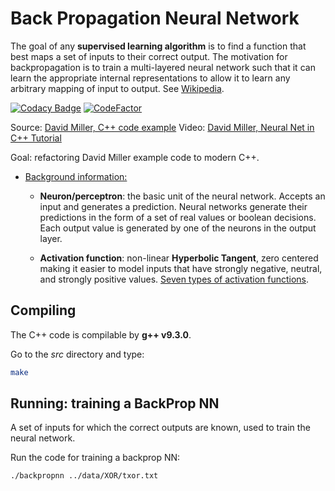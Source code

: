 # Back Propagation Neural Network

The goal of any **supervised learning algorithm** is to find a function that best maps a set of inputs to their correct output. The motivation for backpropagation is to train a multi-layered neural network such that it can learn the appropriate internal representations to allow it to learn any arbitrary mapping of input to output. See [Wikipedia](https://en.wikipedia.org/wiki/Backpropagation).

[![Codacy Badge](https://api.codacy.com/project/badge/Grade/2cd688b1e3984f63b00fdee04e7dac4b)](https://www.codacy.com/project/josokw/BackPropNN/dashboard?utm_source=github.com&amp;utm_medium=referral&amp;utm_content=josokw/BackPropNN&amp;utm_campaign=Badge_Grade_Dashboard)
[![CodeFactor](https://www.codefactor.io/repository/github/josokw/backpropnn/badge)](https://www.codefactor.io/repository/github/josokw/backpropnn)

Source: [David Miller, C++ code example](https://inkdrop.net/dave/docs/neural-net-tutorial.cpp)
Video: [David Miller, Neural Net in C++ Tutorial](https://vimeo.com/19569529)

Goal: refactoring David Miller example code to modern C++.

- [Background information:](https://missinglink.ai/guides/neural-network-concepts/complete-guide-artificial-neural-networks/)
  
  - **Neuron/perceptron**: the basic unit of the neural network. Accepts an input and generates a prediction. Neural networks generate their predictions in the form of a set of real values or boolean decisions. Each output value is generated by one of the neurons in the output layer.

  - **Activation function**: non-linear **Hyperbolic Tangent**, zero centered making it easier to model inputs that have strongly negative, neutral, and strongly positive values. [Seven types of activation functions](https://missinglink.ai/guides/neural-network-concepts/7-types-neural-network-activation-functions-right/).

## Compiling

The C++ code is compilable by **g++ v9.3.0**.

Go to the *src* directory and type:

```bash
make
```

## Running: training a BackProp NN

A set of inputs for which the correct outputs are known, used to train the neural network.

Run the code for training a backprop NN:

```bash
./backpropnn ../data/XOR/txor.txt 
```